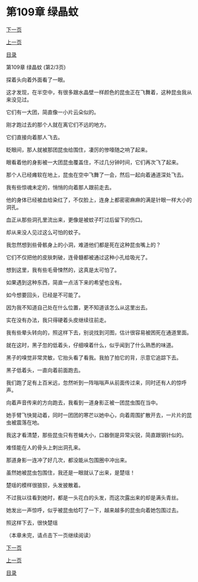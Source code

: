 <h1>第109章   绿晶蚊</h1>
            <div><p><a href="./0326_%E7%AC%AC109%E7%AB%A0_%E7%BB%BF%E6%99%B6%E8%9A%8A.md">下一页</a></p><p><a href="./0324_%E7%AC%AC109%E7%AB%A0_%E7%BB%BF%E6%99%B6%E8%9A%8A.md">上一页</a></p><p><a href="../">目录</a></p></div>
            <div><p>第109章   绿晶蚊 (第2/3页)</p><p>探着头向着外面看了一眼。</p><p>这才发现，在半空中，有很多跟水晶壁一样颜色的昆虫正在飞舞着，这种昆虫我从来没见过。</p><p>它们有一大团，简直像一小片云朵似的。</p><p>刚才跑过去的那个人就在离它们不远的地方。</p><p>它们直接向着那人飞去。</p><p>眨眼间，那人就被那团昆虫给围住，凄厉的惨嚎随之响了起来。</p><p>眼看着他的身影被一大团昆虫覆盖住，不过几分钟时间，它们再次飞了起来。</p><p>那个人已经瘫软在地上，昆虫在空中飞舞了一会，然后一起向着通道深处飞去。</p><p>我有些惊魂未定的，悄悄的向着那人跟前走去。</p><p>他的身体已经被血给染红了，不仅脸上，连身上都密密麻麻的满是针眼一样大小的洞孔。</p><p>血正从那些洞孔里流出来，更像是被蚊子叮过后留下的伤口。</p><p>却从来没人见过这么可怕的蚊子。</p><p>我忽然想到些骨骸身上的小洞，难道他们都是死在这种昆虫嘴上的？</p><p>它们不仅把他的皮肤刺破，连骨髓都被通过这种小孔给吸光了。</p><p>想到这里，我有些毛骨悚然的，这真是太可怕了。</p><p>如果遇到这种东西，简直一点活下来的希望也没有。</p><p>如今想要回头，已经是不可能了。</p><p>因为我不知道自己处在什么位置，更不知道该怎么从这里出去。</p><p>实在没有办法，我只得硬着头皮继续往前走。</p><p>我有些晕头转向的，照这样下去，别说找到河图，估计很容易被困死在通道里面。</p><p>就在这时，黑子忽的低着头，仔细嗅着什么，似乎闻到了什么熟悉的味道。</p><p>黑子的嗅觉非常灵敏，它抬头看了看我。我拍了拍它的背，示意它追踪下去。</p><p>黑子低着头，一直向着前面跑去。</p><p>我们跑了足有上百米远，忽然听到一阵嗡嗡声从前面传过来，同时还有人的惊呼声。</p><p>向着声音传来的方向跑去，我看到一道身影正被一团昆虫围在当中。</p><p>她手臂飞快晃动着，同时一团团的寒芒以她中心，向着周围扩散开去，一片片的昆虫被震落在地。</p><p>我这才看清楚，那些昆虫只有苍蝇大小，口器倒是异常尖锐，简直跟钢针似的。</p><p>难怪能在人的骨头上刺出洞孔来。</p><p>那道身影一连冲了好几次，都没能从包围圈中冲出来。</p><p>虽然她被昆虫包围住，我还是一眼就认了出来，是楚瑶！</p><p>楚瑶的模样很狼狈，头发披散着。</p><p>不过我以往看到她时，都是一头花白的头发，而这次露出来的却是满头青丝。</p><p>她发出一声惊呼，似乎被昆虫给叮了一下，越来越多的昆虫向着她包围过去。</p><p>照这样下去，很快楚瑶</p><p>（本章未完，请点击下一页继续阅读）</p></div>
            <div><p><a href="./0326_%E7%AC%AC109%E7%AB%A0_%E7%BB%BF%E6%99%B6%E8%9A%8A.md">下一页</a></p><p><a href="./0324_%E7%AC%AC109%E7%AB%A0_%E7%BB%BF%E6%99%B6%E8%9A%8A.md">上一页</a></p><p><a href="../">目录</a></p></div>